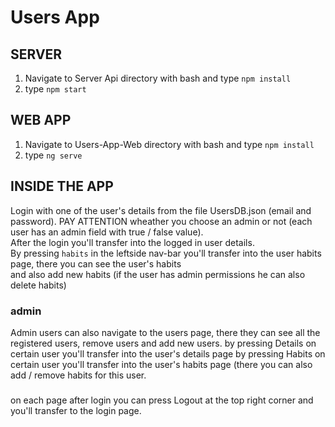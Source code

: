 # Users App

## SERVER
1. Navigate to Server Api directory with bash and type `npm install` 
2. type `npm start`

## WEB APP
1. Navigate to Users-App-Web directory with bash and type `npm install` 
2. type `ng serve`

## INSIDE THE APP
Login with one of the user's details from the file UsersDB.json (email and password). PAY ATTENTION wheather you choose an admin or not (each user has an admin field with true / false value). </br>
After the login you'll transfer into the logged in user details. </br>
By pressing `habits` in the leftside nav-bar  you'll transfer into the user habits page, there you can see the user's habits </br>
and also add new habits (if the user has admin permissions he can also delete habits) </P>

### admin
Admin users can also navigate to the users page, there they can see all the registered users, remove users and add new users.
by pressing Details on certain user you'll transfer into the user's details page
by pressing Habits on certain user you'll transfer into the user's habits page (there you can also add / remove habits for this user.


###
on each page after login you can press Logout at the top right corner and you'll transfer to the login page.
